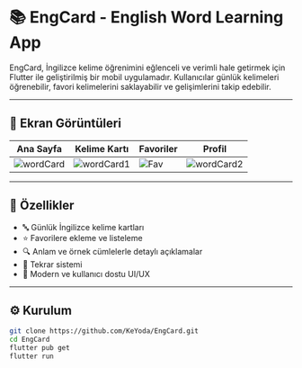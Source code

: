 # 📚 EngCard - English Word Learning App

EngCard, İngilizce kelime öğrenimini eğlenceli ve verimli hale getirmek için Flutter ile geliştirilmiş bir mobil uygulamadır. Kullanıcılar günlük kelimeleri öğrenebilir, favori kelimelerini saklayabilir ve gelişimlerini takip edebilir.

---

## 📸 Ekran Görüntüleri

| Ana Sayfa | Kelime Kartı | Favoriler | Profil |
|-----------|---------------|-----------|--------|
| ![wordCard](https://github.com/user-attachments/assets/46a11cf5-d760-4310-b2a7-f6b80438620a) | ![wordCard1](https://github.com/user-attachments/assets/7e5aa389-082e-487b-a4b3-a6891e6d64ba) | ![Fav](screenshots/favorites.png) | ![wordCard2](https://github.com/user-attachments/assets/40716c0b-6134-4c97-b947-613dd81a3e10) |

> 


---



## 🚀 Özellikler

- 🔤 Günlük İngilizce kelime kartları
- ⭐ Favorilere ekleme ve listeleme
- 🔍 Anlam ve örnek cümlelerle detaylı açıklamalar
- 🧠 Tekrar sistemi
- 📱 Modern ve kullanıcı dostu UI/UX

---

## ⚙️ Kurulum

```bash
git clone https://github.com/KeYoda/EngCard.git
cd EngCard
flutter pub get
flutter run
